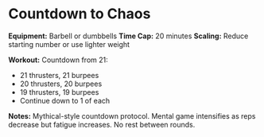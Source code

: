 # Countdown to Chaos

**Equipment:** Barbell or dumbbells
**Time Cap:** 20 minutes
**Scaling:** Reduce starting number or use lighter weight

**Workout:**
Countdown from 21:
- 21 thrusters, 21 burpees
- 20 thrusters, 20 burpees
- 19 thrusters, 19 burpees
- Continue down to 1 of each

**Notes:**
Mythical-style countdown protocol. Mental game intensifies as reps decrease but fatigue increases. No rest between rounds.